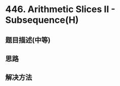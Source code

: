 
# 446. Arithmetic Slices II - Subsequence(H)

[]()

## 题目描述(中等)

## 思路

## 解决方法

### 

```java

```